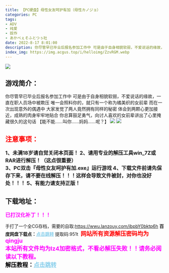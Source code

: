 ```yaml
---
title: 【PC硬盘】母性女友呵护有加（母性カノジョ）
categories: PC
tags:
- ADV
- 纯爱
- 拔作
- あかべぇそふとつぅ社
date: 2022-8-17 8:01:00
description: 你尽管早已毕业后报名参加工作中 可是由于自身相貌软弱，不爱说话的缘故，一直在职人员场中被欺压 唯一会照料你的，就只有一个称为橘美织的女前辈 而在一次出现意外的偶遇中 大家发觉了两人竟然拥有同样的秘密。体会到两颗心更加接近，成熟的肉身牢牢地贴合 你总算鼓足勇气，向讨人喜欢的女前辈讲出了心里掩藏很久的这句话 【能不能……叫你……妈妈……呢？】
index_img: https://img.acgus.top/i/helloimg/ZzvRGM.webp
---
```

![](https://img.acgus.top/i/helloimg/ZzvRGM.webp)
## 游戏简介：
你尽管早已毕业后报名参加工作中 可是由于自身相貌软弱，不爱说话的缘故，一直在职人员场中被欺压 唯一会照料你的，就只有一个称为橘美织的女前辈 而在一次出现意外的偶遇中 大家发觉了两人竟然拥有同样的秘密
体会到两颗心更加接近，成熟的肉身牢牢地贴合 你总算鼓足勇气，向讨人喜欢的女前辈讲出了心里掩藏很久的这句话 【能不能……叫你……妈妈……呢？】
![](https://img.acgus.top/i/helloimg/ZzvZAP.webp)
![](https://img.acgus.top/i/helloimg/ZzvCDg.webp)
<br>







## <font color=#FF0000 >注意事项：</font>
<font size=3><b>1、未满18岁请自觉关闭本页面！
2、请用专业的解压工具win_7Z或RAR进行解压！（这点很重要）  
3、PC双击『母性女友呵护有加.exe』运行游戏
4、下载文件前请先保存下来，请不要在线解压！！！这样会导致文件被封，对你也没好处！！！
5、有能力请支持正版！</b></font>

## 下载地址：
<font color=#FF00FF size=3>**已打汉化补丁！！！**</font>

手打了一个全CG存档，需要的自取:https://wwu.lanzouy.com/ibpbY0bktp6h
<b>百度网盘下载点：</b><a href="https://pan.baidu.com/s/1pWp0fiYcA-fARzR9cLUVlw?pwd=951t" style="color: #87CEEB;"><b>点击跳转</b></a> 提取码:951t
<a style="padding: 0" href="https://post.qingju.org/AD/"><img style="max-width:100%" src="https://img.acgus.top/i/2024/07/478f689b8021d8d499ab43d21acf137a.gif" alt=""></a>
<b><font color=#FF0000 size=4>网站所有资源解压密码均为</b></font><b><font color=#FF00FF size=4>qingju</font><font color=#FF0000 ></font></b><br><b><font color=#FF00FF size=4>本站所有文件均为lz4加密格式，不看必解压失败！！请务必阅读以下教程。</b></font><br><b><font color=#000 size=4>解压教程：</b><a href="https://post.qingju.org/tutorial/000/" style="color: #87CEEB;"><b>点击跳转</b></a>